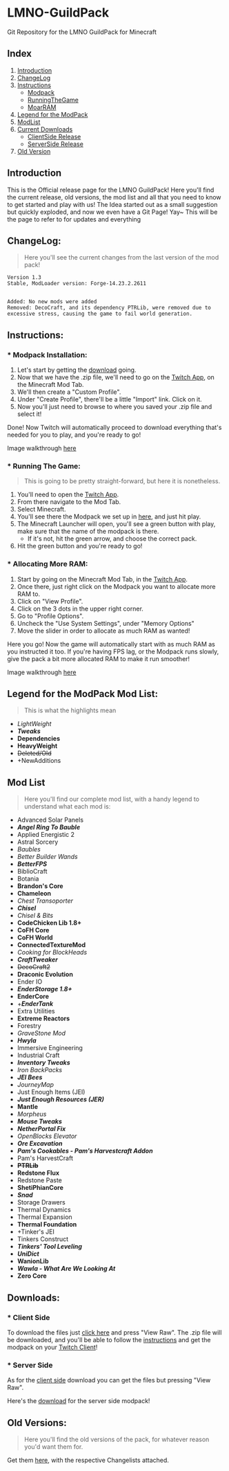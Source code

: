 # LMNO-GuildPack
Git Repository for the LMNO GuildPack for Minecraft

## Index
1. [Introduction](./README.md#introduction)
1. [ChangeLog](./README.md#changelog)
1. [Instructions](./README.md#instructions)
   * [Modpack](./README.md#-modpack-installation)
   * [RunningTheGame](./README.md#-running-the-game)
   * [MoarRAM](./README.md#-allocating-more-ram)
1. [Legend for the ModPack](./README.md#legend-for-the-modpack-mod-list)
1. [ModList](./README.md#mod-list)
1. [Current Downloads](./README.md#downloads)
   * [ClientSide Release](./README.md#-client-side)
   * [ServerSide Release](./README.md#-server-side)
1. [Old Version](./Old-Version/)

## Introduction
This is the Official release page for the LMNO GuildPack!
Here you'll find the current release, old versions, the mod list and all that you need to know to get started and play with us!
The Idea started out as a small suggestion but quickly exploded, and now we even have a Git Page! Yay~
This will be the page to refer to for updates and everything

## ChangeLog:
>Here you'll see the current changes from the last version of the mod pack!

```
Version 1.3
Stable, ModLoader version: Forge-14.23.2.2611


Added: No new mods were added
Removed: DecoCraft, and its dependency PTRLib, were removed due to excessive stress, causing the game to fail world generation.

```

## Instructions:
### * Modpack Installation:
1. Let's start by getting the [download](./README.md#downloads) going. 
1. Now that we have the .zip file, we'll need to go on the [Twitch App](https://updates.twitchapp.net/windows/installer/TwitchSetup_[usher-53735939].exe), on the Minecraft Mod Tab.
1. We'll then create a "Custom Profile".
1. Under "Create Profile", there'll be a little "Import" link. Click on it.
1. Now you'll just need to browse to where you saved your .zip file and select it!

Done! Now Twitch will automatically proceed to download everything that's needed for you to play, and you're ready to go!

Image walkthrough [here](./Images/Modpack.md)

### * Running The Game:
>This is going to be pretty straight-forward, but here it is nonetheless.

1. You'll need to open the [Twitch App](https://updates.twitchapp.net/windows/installer/TwitchSetup_[usher-53735939].exe).
1. From there navigate to the Mod Tab.
1. Select Minecraft.
1. You'll see there the Modpack we set up in [here](./README.md#-modpack-installation), and just hit play.
1. The Minecraft Launcher will open, you'll see a green button with play, make sure that the name of the modpack is there.
   * If it's not, hit the green arrow, and choose the correct pack.
1. Hit the green button and you're ready to go!

### * Allocating More RAM:
1. Start by going on the Minecraft Mod Tab, in the [Twitch App](https://updates.twitchapp.net/windows/installer/TwitchSetup_[usher-53735939].exe).
1. Once there, just right click on the Modpack you want to allocate more RAM to.
1. Click on "View Profile".
1. Click on the 3 dots in the upper right corner.
1. Go to "Profile Options".
1. Uncheck the "Use System Settings", under "Memory Options"
1. Move the slider in order to allocate as much RAM as wanted!

Here you go! Now the game will automatically start with as much RAM as you instructed it too.
If you're having FPS lag, or the Modpack runs slowly, give the pack a bit more allocated RAM to make it run smoother!

Image walkthrough [here](./Images/MoarRam.md)

## Legend for the ModPack Mod List:
>This is what the highlights mean

* *LightWeight*
* *__Tweaks__*
* __Dependencies__
* **HeavyWeight**
* ~~Deleted/Old~~
* +NewAdditions

## Mod List
>Here you'll find our complete mod list, with a handy legend to understand what each mod is:

* Advanced Solar Panels
* *__Angel Ring To Bauble__*
* Applied Energistic 2
* Astral Sorcery
* *Baubles*
* *Better Builder Wands*
* *__BetterFPS__*
* BiblioCraft
* Botania
* __Brandon's Core__
* __Chameleon__
* *Chest Transoporter*
* *__Chisel__*
* *Chisel & Bits*
* __CodeChicken Lib 1.8+__
* __CoFH Core__
* __CoFH World__
* __ConnectedTextureMod__
* *Cooking for BlockHeads*
* *__CraftTweaker__*
* ~~DecoCraft2~~
* **Draconic Evolution**
* Ender IO
* *__EnderStorage 1.8+__*
* __EnderCore__
* +*__EnderTank__*
* Extra Utilities
* **Extreme Reactors**
* Forestry
* *GraveStone Mod*
* *__Hwyla__*
* Immersive Engineering
* Industrial Craft
* *__Inventory Tweaks__*
* *Iron BackPacks*
* *__JEI Bees__*
* *JourneyMap*
* Just Enough Items (JEI)
* *__Just Enough Resources (JER)__*
* __Mantle__
* *Morpheus*
* *__Mouse Tweaks__*
* *__NetherPortal Fix__*
* *OpenBlocks Elevator*
* *__Ore Excavation__*
* *__Pam's Cookables - Pam's Harvestcraft Addon__*
* Pam's HarvestCraft
* ~~__PTRLib__~~
* __Redstone Flux__
* Redstone Paste
* __ShetiPhianCore__
* *__Snad__*
* Storage Drawers
* Thermal Dynamics
* Thermal Expansion
* __Thermal Foundation__
* +Tinker's JEI
* Tinkers Construct
* *__Tinkers' Tool Leveling__*
* *__UniDict__*
* __WanionLib__
* *__Wawla - What Are We Looking At__*
* __Zero Core__

## Downloads:
### * Client Side
To download the files just [click here](./Release/LMNO%20GuildPack-1.4.zip) and press "View Raw".
The .zip file will be downloaded, and you'll be able to follow the [instructions](./README.md#-modpack-installation) and get the modpack on your [Twitch Client](https://updates.twitchapp.net/windows/installer/TwitchSetup_[usher-53735939].exe)!

### * Server Side
As for the [client side](./README.md#-client-side) download you can get the files but pressing "View Raw".

Here's the [download](./Release/LMNO%20ServerGuildPack-1.0.zip) for the server side modpack!

## Old Versions:
>Here you'll find the old versions of the pack, for whatever reason you'd want them for.

Get them [here](./Old-Version), with the respective Changelists attached.
